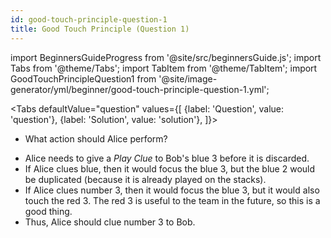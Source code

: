 ```yaml
---
id: good-touch-principle-question-1
title: Good Touch Principle (Question 1)
---
```


import BeginnersGuideProgress from '@site/src/beginnersGuide.js';
import Tabs from '@theme/Tabs';
import TabItem from '@theme/TabItem';
import GoodTouchPrincipleQuestion1 from '@site/image-generator/yml/beginner/good-touch-principle-question-1.yml';

<BeginnersGuideProgress id="good-touch-principle-question-1" />

<!-- lint disable no-undefined-references -->

<Tabs
  defaultValue="question"
  values={[
    {label: 'Question', value: 'question'},
    {label: 'Solution', value: 'solution'},
  ]}>
<TabItem value="question">

- What action should Alice perform?

</TabItem>
<TabItem value="solution">

- Alice needs to give a *Play Clue* to Bob's blue 3 before it is discarded.
- If Alice clues blue, then it would focus the blue 3, but the blue 2 would be duplicated (because it is already played on the stacks).
- If Alice clues number 3, then it would focus the blue 3, but it would also touch the red 3. The red 3 is useful to the team in the future, so this is a good thing.
- Thus, Alice should clue number 3 to Bob.

</TabItem>
</Tabs>

<GoodTouchPrincipleQuestion1 />
